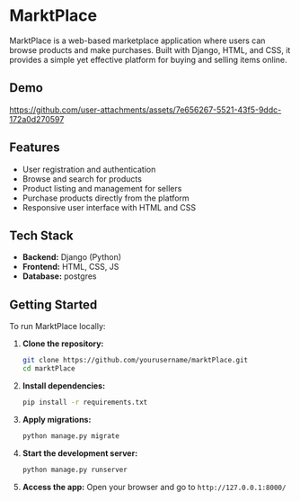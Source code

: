 # MarktPlace

MarktPlace is a web-based marketplace application where users can browse products and make purchases. Built with Django, HTML, and CSS, it provides a simple yet effective platform for buying and selling items online.

## Demo
https://github.com/user-attachments/assets/7e656267-5521-43f5-9ddc-172a0d270597


## Features

- User registration and authentication
- Browse and search for products
- Product listing and management for sellers
- Purchase products directly from the platform
- Responsive user interface with HTML and CSS

## Tech Stack

- **Backend:** Django (Python)
- **Frontend:** HTML, CSS, JS
- **Database:** postgres

## Getting Started

To run MarktPlace locally:

1. **Clone the repository:**
    ```bash
    git clone https://github.com/yourusername/marktPlace.git
    cd marktPlace
    ```
2. **Install dependencies:**
    ```bash
    pip install -r requirements.txt
    ```
3. **Apply migrations:**
    ```bash
    python manage.py migrate
    ```
4. **Start the development server:**
    ```bash
    python manage.py runserver
    ```
5. **Access the app:**
    Open your browser and go to `http://127.0.0.1:8000/`

